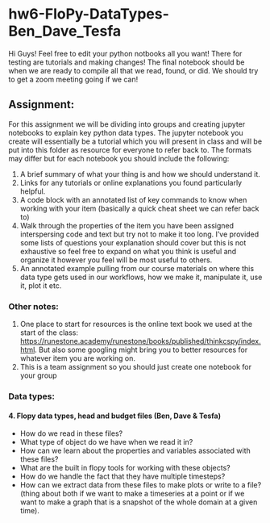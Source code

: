 # hw6-FloPy-DataTypes-Ben_Dave_Tesfa

Hi Guys!  Feel free to edit your python notbooks all you want!  There for testing are tutorials and making changes!  The final notebook should be when we are ready to compile all that we read, found, or did.  We should try to get a zoom meeting going if we can!

## Assignment:
For this assignment we will be dividing into groups and creating jupyter notebooks to explain key python data types.  The jupyter notebook you create will essentially be a tutorial which you will present in class and will be put into this folder as resource for everyone to refer back to. The formats may differ but for each notebook you should include the following:
 1. A brief summary of what your thing is and how we should understand it.
 2. Links for any tutorials or online explanations you found particularly helpful.
 3. A code block with an annotated list of key commands to know when working with your item (basically a quick cheat sheet we can refer back to)
 4. Walk through the properties of the item you have been assigned interspersing code and text but try not to make it too long.  I’ve provided some lists of questions your explanation should cover but this is not exhaustive so feel free to expand on what you think is useful and organize it however you feel will be most useful to others.
 5. An annotated example pulling from our course materials on where this data type gets used in our workflows, how we make it, manipulate it, use it, plot it etc.

### Other notes:
1.	One place to start for resources is the online text book we used at the start of the class: https://runestone.academy/runestone/books/published/thinkcspy/index.html. But also some googling might bring you to better resources for whatever item you are working on.
2.	This is a team assignment so you should just create one notebook for your group

### Data types:
#### 4. Flopy data types, head and budget files (Ben, Dave & Tesfa)
-	How do we read in these files?
-	What type of object do we have when we read it in?
-	How can we learn about the properties and variables associated with these files?
-	What are the built in flopy tools for working with these objects?
-	How do we handle the fact that they have multiple timesteps?
-	How can we extract data from these files to make plots or write to a file? (thing about both if we want to make a timeseries at a point or if we want to make a graph that is a snapshot of the whole domain at a given time).